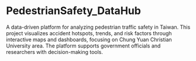 # PedestrianSafety_DataHub
A data-driven platform for analyzing pedestrian traffic safety in Taiwan. This project visualizes accident hotspots, trends, and risk factors through interactive maps and dashboards, focusing on Chung Yuan Christian University area. The platform supports government officials and researchers with decision-making tools.
